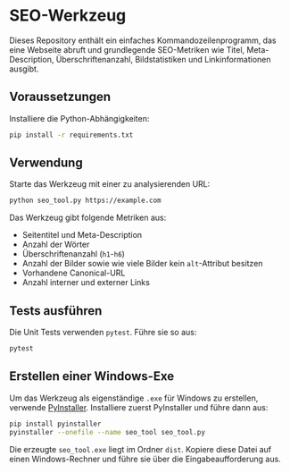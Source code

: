 # SEO-Werkzeug

Dieses Repository enthält ein einfaches Kommandozeilenprogramm, das eine
Webseite abruft und grundlegende SEO-Metriken wie Titel, Meta-Description,
Überschriftenanzahl, Bildstatistiken und Linkinformationen ausgibt.

## Voraussetzungen

Installiere die Python-Abhängigkeiten:

```bash
pip install -r requirements.txt
```

## Verwendung

Starte das Werkzeug mit einer zu analysierenden URL:

```bash
python seo_tool.py https://example.com
```

Das Werkzeug gibt folgende Metriken aus:

- Seitentitel und Meta-Description
- Anzahl der Wörter
- Überschriftenanzahl (`h1`-`h6`)
- Anzahl der Bilder sowie wie viele Bilder kein `alt`-Attribut besitzen
- Vorhandene Canonical-URL
- Anzahl interner und externer Links

## Tests ausführen

Die Unit Tests verwenden `pytest`. Führe sie so aus:

```bash
pytest
```

## Erstellen einer Windows-Exe

Um das Werkzeug als eigenständige `.exe` für Windows zu erstellen, verwende
[PyInstaller](https://pyinstaller.org/). Installiere zuerst PyInstaller und führe dann aus:

```bash
pip install pyinstaller
pyinstaller --onefile --name seo_tool seo_tool.py
```

Die erzeugte `seo_tool.exe` liegt im Ordner `dist`. Kopiere diese Datei auf
einen Windows-Rechner und führe sie über die Eingabeaufforderung aus.
